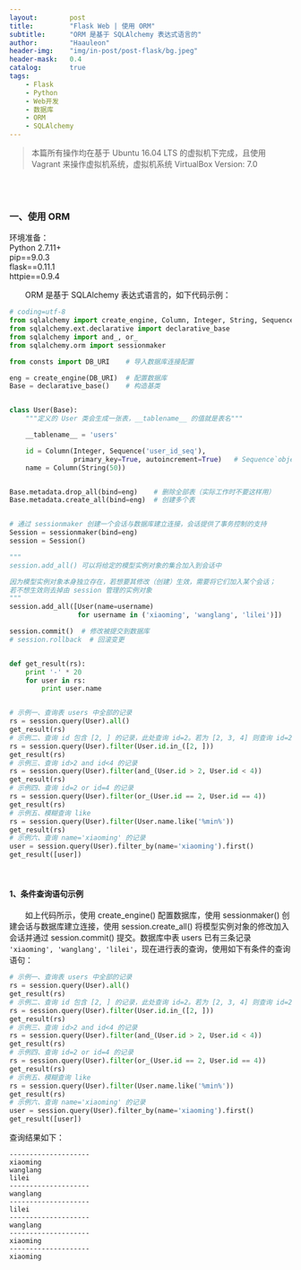 ```yaml
---
layout:        post
title:         "Flask Web | 使用 ORM"
subtitle:      "ORM 是基于 SQLAlchemy 表达式语言的"
author:        "Haauleon"
header-img:    "img/in-post/post-flask/bg.jpeg"
header-mask:   0.4
catalog:       true
tags:
    - Flask
    - Python
    - Web开发
    - 数据库
    - ORM
    - SQLAlchemy
---
```


> 本篇所有操作均在基于 Ubuntu 16.04 LTS 的虚拟机下完成，且使用 Vagrant 来操作虚拟机系统，虚拟机系统 VirtualBox Version: 7.0 

<br>
<br>

### 一、使用 ORM
环境准备：     
Python 2.7.11+      
pip==9.0.3     
flask==0.11.1   
httpie==0.9.4     


&emsp;&emsp;ORM 是基于 SQLAlchemy 表达式语言的，如下代码示例：     
```python
# coding=utf-8
from sqlalchemy import create_engine, Column, Integer, String, Sequence
from sqlalchemy.ext.declarative import declarative_base
from sqlalchemy import and_, or_
from sqlalchemy.orm import sessionmaker

from consts import DB_URI    # 导入数据库连接配置

eng = create_engine(DB_URI)  # 配置数据库
Base = declarative_base()    # 构造基类


class User(Base):
    """定义的 User 类会生成一张表，__tablename__ 的值就是表名"""

    __tablename__ = 'users'

    id = Column(Integer, Sequence('user_id_seq'),
                primary_key=True, autoincrement=True)   # Sequence`object 表示数据库序列的名称和配置参数。
    name = Column(String(50))


Base.metadata.drop_all(bind=eng)    # 删除全部表（实际工作时不要这样用）
Base.metadata.create_all(bind=eng)  # 创建多个表


# 通过 sessionmaker 创建一个会话与数据库建立连接，会话提供了事务控制的支持
Session = sessionmaker(bind=eng)
session = Session()

"""
session.add_all() 可以将给定的模型实例对象的集合加入到会话中

因为模型实例对象本身独立存在，若想要其修改（创建）生效，需要将它们加入某个会话；
若不想生效则去掉由 session 管理的实例对象
"""
session.add_all([User(name=username)
                 for username in ('xiaoming', 'wanglang', 'lilei')])

session.commit()  # 修改被提交到数据库
# session.rollback  # 回滚变更


def get_result(rs):
    print '-' * 20
    for user in rs:
        print user.name


# 示例一、查询表 users 中全部的记录
rs = session.query(User).all()
get_result(rs)
# 示例二、查询 id 包含 [2, ] 的记录，此处查询 id=2。若为 [2, 3, 4] 则查询 id=2,id=3,id=4 的记录
rs = session.query(User).filter(User.id.in_([2, ]))
get_result(rs)
# 示例三、查询 id>2 and id<4 的记录
rs = session.query(User).filter(and_(User.id > 2, User.id < 4))
get_result(rs)
# 示例四、查询 id=2 or id=4 的记录
rs = session.query(User).filter(or_(User.id == 2, User.id == 4))
get_result(rs)
# 示例五、模糊查询 like
rs = session.query(User).filter(User.name.like('%min%'))
get_result(rs)
# 示例六、查询 name='xiaoming' 的记录
user = session.query(User).filter_by(name='xiaoming').first()
get_result([user])
```

<br>

#### 1、条件查询语句示例   
&emsp;&emsp;如上代码所示，使用 create_engine() 配置数据库，使用 sessionmaker() 创建会话与数据库建立连接，使用 session.create_all() 将模型实例对象的修改加入会话并通过 session.commit() 提交。数据库中表 users 已有三条记录 `'xiaoming', 'wanglang', 'lilei'`，现在进行表的查询，使用如下有条件的查询语句：       
```python
# 示例一、查询表 users 中全部的记录
rs = session.query(User).all()
get_result(rs)
# 示例二、查询 id 包含 [2, ] 的记录，此处查询 id=2。若为 [2, 3, 4] 则查询 id=2,id=3,id=4 的记录
rs = session.query(User).filter(User.id.in_([2, ]))
get_result(rs)
# 示例三、查询 id>2 and id<4 的记录
rs = session.query(User).filter(and_(User.id > 2, User.id < 4))
get_result(rs)
# 示例四、查询 id=2 or id=4 的记录
rs = session.query(User).filter(or_(User.id == 2, User.id == 4))
get_result(rs)
# 示例五、模糊查询 like
rs = session.query(User).filter(User.name.like('%min%'))
get_result(rs)
# 示例六、查询 name='xiaoming' 的记录
user = session.query(User).filter_by(name='xiaoming').first()
get_result([user])
```

查询结果如下：     
```
--------------------
xiaoming
wanglang
lilei
--------------------
wanglang
--------------------
lilei
--------------------
wanglang
--------------------
xiaoming
--------------------
xiaoming
```